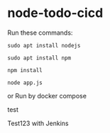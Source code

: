 # node-todo-cicd

Run these commands:


`sudo apt install nodejs`


`sudo apt install npm`


`npm install`

`node app.js`

or Run by docker compose

test


Test123 with Jenkins

